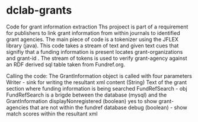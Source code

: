# dclab-grants
Code for grant information extraction
Ths projoect is part of a requirement for publishers to link grant information from within journals to identified grant agencies.  The main piece of code is a tokenizer using the JFLEX library (java).  This code takes a stream of text and given text cues that signifiy that a funding information is present locates grant-organizations and  grant-id .  The stream of tokens is used to verify grant-agency against an RDF derived sql table taken from Fundref.org.

Calling the code:    The GrantInformation object is called with four parameters
Writer   -     sink for writing the resultant xml
content (String) Text of the grant section where funding information is being searched
FundRefSearch - obj   FundRefSearch is a brigde between the database (mysql) and the GrantInformation
displayNonregistered (boolean) yes to show grant-agencies that are not within the fundref database
debug (boolean)    -   show match scores within the resultant xml
